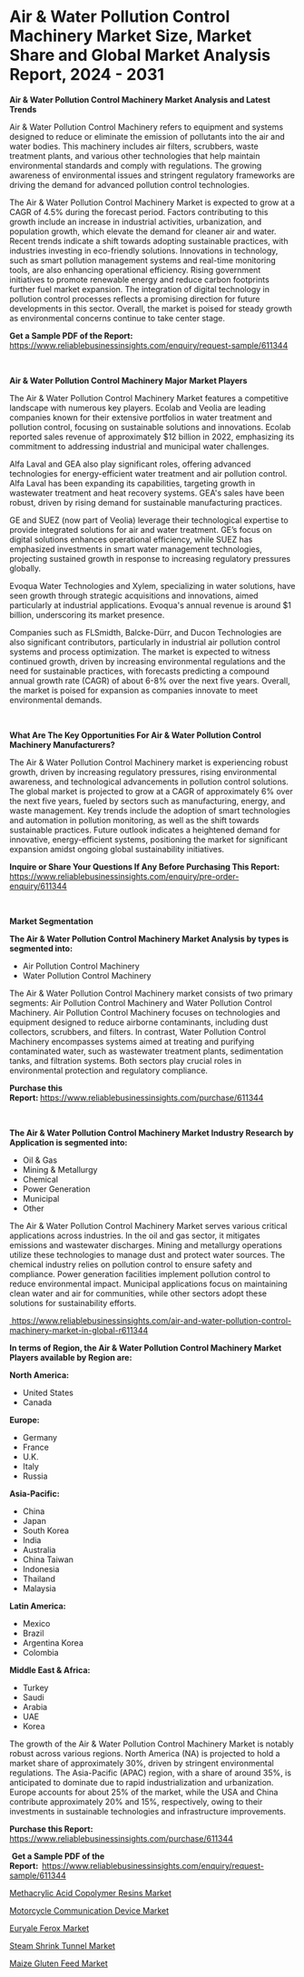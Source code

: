 <p><h1>Air & Water Pollution Control Machinery Market Size, Market Share and Global Market Analysis Report, 2024 - 2031</h1></p><p><strong>Air & Water Pollution Control Machinery Market Analysis and Latest Trends</strong></p>
<p><p>Air & Water Pollution Control Machinery refers to equipment and systems designed to reduce or eliminate the emission of pollutants into the air and water bodies. This machinery includes air filters, scrubbers, waste treatment plants, and various other technologies that help maintain environmental standards and comply with regulations. The growing awareness of environmental issues and stringent regulatory frameworks are driving the demand for advanced pollution control technologies.</p><p>The Air & Water Pollution Control Machinery Market is expected to grow at a CAGR of 4.5% during the forecast period. Factors contributing to this growth include an increase in industrial activities, urbanization, and population growth, which elevate the demand for cleaner air and water. Recent trends indicate a shift towards adopting sustainable practices, with industries investing in eco-friendly solutions. Innovations in technology, such as smart pollution management systems and real-time monitoring tools, are also enhancing operational efficiency. Rising government initiatives to promote renewable energy and reduce carbon footprints further fuel market expansion. The integration of digital technology in pollution control processes reflects a promising direction for future developments in this sector. Overall, the market is poised for steady growth as environmental concerns continue to take center stage.</p></p>
<p><strong>Get a Sample PDF of the Report:&nbsp;</strong> <a href="https://www.reliablebusinessinsights.com/enquiry/request-sample/611344?utm_campaign=1109&utm_medium=2&utm_source=Github&utm_content=ia&utm_term=10122024&utm_id=air-water-pollution-control-machinery">https://www.reliablebusinessinsights.com/enquiry/request-sample/611344</a></p>
<p>&nbsp;</p>
<p><strong>Air & Water Pollution Control Machinery Major Market Players</strong></p>
<p><p>The Air & Water Pollution Control Machinery Market features a competitive landscape with numerous key players. Ecolab and Veolia are leading companies known for their extensive portfolios in water treatment and pollution control, focusing on sustainable solutions and innovations. Ecolab reported sales revenue of approximately $12 billion in 2022, emphasizing its commitment to addressing industrial and municipal water challenges.</p><p>Alfa Laval and GEA also play significant roles, offering advanced technologies for energy-efficient water treatment and air pollution control. Alfa Laval has been expanding its capabilities, targeting growth in wastewater treatment and heat recovery systems. GEA's sales have been robust, driven by rising demand for sustainable manufacturing practices.</p><p>GE and SUEZ (now part of Veolia) leverage their technological expertise to provide integrated solutions for air and water treatment. GE’s focus on digital solutions enhances operational efficiency, while SUEZ has emphasized investments in smart water management technologies, projecting sustained growth in response to increasing regulatory pressures globally.</p><p>Evoqua Water Technologies and Xylem, specializing in water solutions, have seen growth through strategic acquisitions and innovations, aimed particularly at industrial applications. Evoqua's annual revenue is around $1 billion, underscoring its market presence.</p><p>Companies such as FLSmidth, Balcke-Dürr, and Ducon Technologies are also significant contributors, particularly in industrial air pollution control systems and process optimization. The market is expected to witness continued growth, driven by increasing environmental regulations and the need for sustainable practices, with forecasts predicting a compound annual growth rate (CAGR) of about 6-8% over the next five years. Overall, the market is poised for expansion as companies innovate to meet environmental demands.</p></p>
<p>&nbsp;</p>
<p><strong>What Are The Key Opportunities For Air & Water Pollution Control Machinery Manufacturers?</strong></p>
<p><p>The Air & Water Pollution Control Machinery market is experiencing robust growth, driven by increasing regulatory pressures, rising environmental awareness, and technological advancements in pollution control solutions. The global market is projected to grow at a CAGR of approximately 6% over the next five years, fueled by sectors such as manufacturing, energy, and waste management. Key trends include the adoption of smart technologies and automation in pollution monitoring, as well as the shift towards sustainable practices. Future outlook indicates a heightened demand for innovative, energy-efficient systems, positioning the market for significant expansion amidst ongoing global sustainability initiatives.</p></p>
<p><strong>Inquire or Share Your Questions If Any Before Purchasing This Report:</strong> <a href="https://www.reliablebusinessinsights.com/enquiry/pre-order-enquiry/611344?utm_campaign=1109&utm_medium=2&utm_source=Github&utm_content=ia&utm_term=10122024&utm_id=air-water-pollution-control-machinery">https://www.reliablebusinessinsights.com/enquiry/pre-order-enquiry/611344</a></p>
<p>&nbsp;</p>
<p><strong>Market Segmentation</strong></p>
<p><strong>The Air & Water Pollution Control Machinery Market Analysis by types is segmented into:</strong></p>
<p><ul><li>Air Pollution Control Machinery</li><li>Water Pollution Control Machinery</li></ul></p>
<p><p>The Air & Water Pollution Control Machinery market consists of two primary segments: Air Pollution Control Machinery and Water Pollution Control Machinery. Air Pollution Control Machinery focuses on technologies and equipment designed to reduce airborne contaminants, including dust collectors, scrubbers, and filters. In contrast, Water Pollution Control Machinery encompasses systems aimed at treating and purifying contaminated water, such as wastewater treatment plants, sedimentation tanks, and filtration systems. Both sectors play crucial roles in environmental protection and regulatory compliance.</p></p>
<p><strong>Purchase this Report:&nbsp;</strong><a href="https://www.reliablebusinessinsights.com/purchase/611344?utm_campaign=1109&utm_medium=2&utm_source=Github&utm_content=ia&utm_term=10122024&utm_id=air-water-pollution-control-machinery">https://www.reliablebusinessinsights.com/purchase/611344</a></p>
<p>&nbsp;</p>
<p><strong>The Air & Water Pollution Control Machinery Market Industry Research by Application is segmented into:</strong></p>
<p><ul><li>Oil & Gas</li><li>Mining & Metallurgy</li><li>Chemical</li><li>Power Generation</li><li>Municipal</li><li>Other</li></ul></p>
<p><p>The Air & Water Pollution Control Machinery Market serves various critical applications across industries. In the oil and gas sector, it mitigates emissions and wastewater discharges. Mining and metallurgy operations utilize these technologies to manage dust and protect water sources. The chemical industry relies on pollution control to ensure safety and compliance. Power generation facilities implement pollution control to reduce environmental impact. Municipal applications focus on maintaining clean water and air for communities, while other sectors adopt these solutions for sustainability efforts.</p></p>
<p><a href="https://www.reliablebusinessinsights.com/air-and-water-pollution-control-machinery-market-in-global-r611344?utm_campaign=1109&utm_medium=2&utm_source=Github&utm_content=ia&utm_term=10122024&utm_id=air-water-pollution-control-machinery">&nbsp;https://www.reliablebusinessinsights.com/air-and-water-pollution-control-machinery-market-in-global-r611344</a></p>
<p><strong>In terms of Region, the Air & Water Pollution Control Machinery Market Players available by Region are:</strong></p>
<p>
    <p> <strong> North America: </strong>
        <ul>
            <li>United States</li>
            <li>Canada</li>
        </ul>
        </p> 
    <p> <strong> Europe: </strong>
        <ul>
            <li>Germany</li>
            <li>France</li>
            <li>U.K.</li>
            <li>Italy</li>
            <li>Russia</li>
        </ul>
        </p> 
    <p> <strong> Asia-Pacific: </strong>
        <ul>
            <li>China</li>
            <li>Japan</li>
            <li>South Korea</li>
            <li>India</li>
            <li>Australia</li>
            <li>China Taiwan</li>
            <li>Indonesia</li>
            <li>Thailand</li>
            <li>Malaysia</li>
        </ul>
        </p> 
    <p> <strong> Latin America: </strong>
        <ul>
            <li>Mexico</li>
            <li>Brazil</li>
            <li>Argentina Korea</li>
            <li>Colombia</li>
        </ul>
        </p> 
    <p> <strong> Middle East & Africa: </strong>
        <ul>
            <li>Turkey</li>
            <li>Saudi</li>
            <li>Arabia</li>
            <li>UAE</li>
            <li>Korea</li>
        </ul>
    </p>
    </p>
<p><p>The growth of the Air & Water Pollution Control Machinery Market is notably robust across various regions. North America (NA) is projected to hold a market share of approximately 30%, driven by stringent environmental regulations. The Asia-Pacific (APAC) region, with a share of around 35%, is anticipated to dominate due to rapid industrialization and urbanization. Europe accounts for about 25% of the market, while the USA and China contribute approximately 20% and 15%, respectively, owing to their investments in sustainable technologies and infrastructure improvements.</p></p>
<p><strong>Purchase this Report: </strong><a href="https://www.reliablebusinessinsights.com/purchase/611344?utm_campaign=1109&utm_medium=2&utm_source=Github&utm_content=ia&utm_term=10122024&utm_id=air-water-pollution-control-machinery">https://www.reliablebusinessinsights.com/purchase/611344</a></p>
<p>&nbsp;<strong>Get a Sample PDF of the Report:&nbsp;&nbsp;</strong><a href="https://www.reliablebusinessinsights.com/enquiry/request-sample/611344?utm_campaign=1109&utm_medium=2&utm_source=Github&utm_content=ia&utm_term=10122024&utm_id=air-water-pollution-control-machinery">https://www.reliablebusinessinsights.com/enquiry/request-sample/611344</a></p>
<p><strong></strong></p>
<p><p><a href="https://github.com/mcfred89/Market-Research-Report-List-1/blob/main/methacrylic-acid-copolymer-resins-market.md?utm_campaign=1109&utm_medium=2&utm_source=Github&utm_content=ia&utm_term=10122024&utm_id=air-water-pollution-control-machinery">Methacrylic Acid Copolymer Resins Market</a></p><p><a href="https://www.linkedin.com/pulse/pulse-motorcycle-communication-device-rhythms-change-market-vmq4f?utm_campaign=1109&utm_medium=2&utm_source=Github&utm_content=ia&utm_term=10122024&utm_id=air-water-pollution-control-machinery">Motorcycle Communication Device Market</a></p><p><a href="https://www.linkedin.com/pulse/euryale-ferox-market-trend-analysis-highlights-rapid-growth-ioonf?utm_campaign=1109&utm_medium=2&utm_source=Github&utm_content=ia&utm_term=10122024&utm_id=air-water-pollution-control-machinery">Euryale Ferox Market</a></p><p><a href="https://www.linkedin.com/pulse/steam-shrink-tunnel-market-2024-2031-applications-regional-i0uyf?utm_campaign=1109&utm_medium=2&utm_source=Github&utm_content=ia&utm_term=10122024&utm_id=air-water-pollution-control-machinery">Steam Shrink Tunnel Market</a></p><p><a href="https://www.linkedin.com/pulse/th-score-market-0ptye?utm_campaign=1109&utm_medium=2&utm_source=Github&utm_content=ia&utm_term=10122024&utm_id=air-water-pollution-control-machinery">Maize Gluten Feed Market</a></p></p>